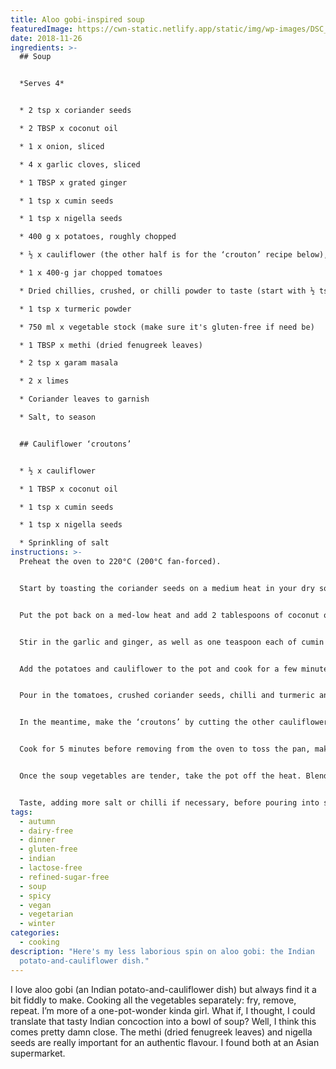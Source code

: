 ```yaml
---
title: Aloo gobi-inspired soup
featuredImage: https://cwn-static.netlify.app/static/img/wp-images/DSC_0255-3.jpg
date: 2018-11-26
ingredients: >-
  ## Soup


  *Serves 4*


  * 2 tsp x coriander seeds

  * 2 TBSP x coconut oil

  * 1 x onion, sliced

  * 4 x garlic cloves, sliced

  * 1 TBSP x grated ginger

  * 1 tsp x cumin seeds

  * 1 tsp x nigella seeds

  * 400 g x potatoes, roughly chopped

  * ½ x cauliflower (the other half is for the ‘crouton’ recipe below), chopped up a bit larger than the potatoes

  * 1 x 400-g jar chopped tomatoes

  * Dried chillies, crushed, or chilli powder to taste (start with ½ tsp if you’re not sure; you can add more later if you like)

  * 1 tsp x turmeric powder

  * 750 ml x vegetable stock (make sure it's gluten-free if need be)

  * 1 TBSP x methi (dried fenugreek leaves)

  * 2 tsp x garam masala

  * 2 x limes

  * Coriander leaves to garnish

  * Salt, to season


  ## Cauliflower ‘croutons’


  * ½ x cauliflower

  * 1 TBSP x coconut oil

  * 1 tsp x cumin seeds

  * 1 tsp x nigella seeds

  * Sprinkling of salt
instructions: >-
  Preheat the oven to 220°C (200°C fan-forced).


  Start by toasting the coriander seeds on a medium heat in your dry soup pot. Once they’ve browned a bit and smell nice and toasty, remove and crush with a mortar and pestle. Set the ground seeds aside.


  Put the pot back on a med-low heat and add 2 tablespoons of coconut oil. Once the oil has melted, add the onion and cook until soft but not brown.


  Stir in the garlic and ginger, as well as one teaspoon each of cumin and nigella seeds, and cook while stirring until the seeds start to pop.


  Add the potatoes and cauliflower to the pot and cook for a few minutes, stirring to cover the vegetables in the onion-and-spice mixture.


  Pour in the tomatoes, crushed coriander seeds, chilli and turmeric and cook for a further few minutes before adding the stock. Stir, then cover the pot and cook for around 20-25 minutes – or until you can easily pierce the potatoes and cauliflower with a fork.


  In the meantime, make the ‘croutons’ by cutting the other cauliflower half into bite-sized pieces. Pop them on a baking tray with 1 tablespoon of coconut oil. Sprinkle with a teaspoon each of nigella and cumin seeds, and a good pinch of sea salt.


  Cook for 5 minutes before removing from the oven to toss the pan, making sure the cauliflower is covered in oil. Cook for a further 20 minutes, or until the croutons are golden brown.


  Once the soup vegetables are tender, take the pot off the heat. Blend with a stick blender until smooth, before stirring through the methi and garam masala. Let the mixture sit for around 5 minutes to infuse the extra spices.


  Taste, adding more salt or chilli if necessary, before pouring into soup bowls. Squeeze over ½ lime per serving, and top with a handful of the cauliflower croutons and some fresh coriander leaves.
tags:
  - autumn
  - dairy-free
  - dinner
  - gluten-free
  - indian
  - lactose-free
  - refined-sugar-free
  - soup
  - spicy
  - vegan
  - vegetarian
  - winter
categories:
  - cooking
description: "Here's my less laborious spin on aloo gobi: the Indian
  potato-and-cauliflower dish."
---
```

I love aloo gobi (an Indian potato-and-cauliflower dish) but always find it a bit fiddly to make. Cooking all the vegetables separately: fry, remove, repeat. I’m more of a one-pot-wonder kinda girl. What if, I thought, I could translate that tasty Indian concoction into a bowl of soup? Well, I think this comes pretty damn close. The methi (dried fenugreek leaves) and nigella seeds are really important for an authentic flavour. I found both at an Asian supermarket.